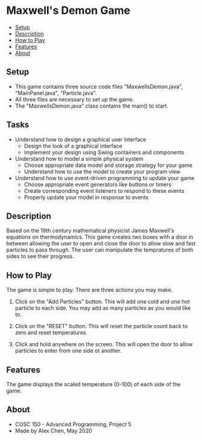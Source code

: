 # Maxwell's Demon Game

- [Setup](#setup)
- [Description](#description)
- [How to Play](#how-to-play)
- [Features](#features)
- [About](#about)

## Setup
- This game contains three source code files "MaxwellsDemon.java", "MainPanel.java", "Particle.java".
- All three files are necessary to set up the game.
- The "MaxwellsDemon.java" class contains the main() to start.

## Tasks

- Understand how to design a graphical user interface
  - Design the look of a graphical interface
  - Implement your design using Swing containers and components
- Understand how to model a simple physical system
  - Choose appropriate data model and storage strategy for your game
  - Understand how to use the model to create your program view
- Understand how to use event-driven programming to update your game
  - Choose appropriate event generators like buttons or timers
  - Create corresponding event listeners to respond to these events
  - Properly update your model in response to events

## Description

Based on the 19th century mathematical physicist James Maxwell's equations on thermodynamics. This game creates two boxes with a door in between allowing the user to open and close the door to allow slow and fast particles to pass through. The user can manipulate the tempratures of both sides to see their progress.

## How to Play
The game is simple to play. There are three actions you may make.

1. Click on the "Add Particles" button. This will add one cold and one hot particle to each side. You may add as many particles as you would like to.

2. Click on the "RESET" button. This will reset the particle count back to zero and reset temperatures.

3. Click and hold anywhere on the screen. This will open the door to allow particles to enter from one side ot another.

## Features
The game displays the scaled temperature (0-100) of each side of the game.

## About
- COSC 150 - Advanced Programming, Project 5 
- Made by Alex Chen, May 2020